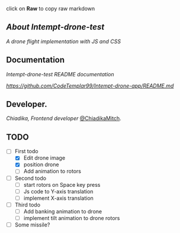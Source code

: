 click on **Raw** to copy raw markdown

## _About Intempt-drone-test_

_A drone flight implementation with JS and CSS_

## Documentation

_Intempt-drone-test README documentation_

_https://github.com/CodeTemplar99/Intempt-drone-app/README.md_

## Developer.

_Chiadika, Frontend developer_
[@ChiadikaMitch](https://twitter.com/ChiadikaMitch).

## TODO

- [ ] First todo
  - [x] Edit drone image
  - [x] position drone
  - [ ] Add animation to rotors
- [ ] Second todo
  - [ ] start rotors on Space key press
  - [ ] Js code to Y-axis translation
  - [ ] implement X-axis translation
- [ ] Third todo
  - [ ] Add banking animation to drone
  - [ ] implement tilt animation to drone rotors
- [ ] Some missile?
